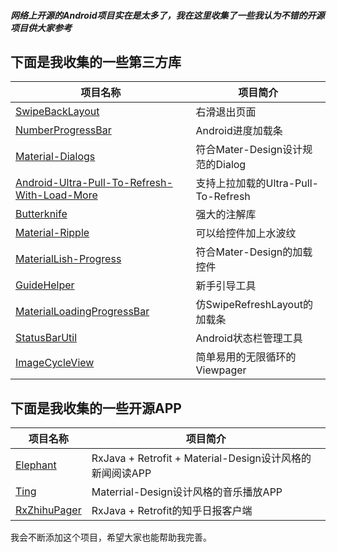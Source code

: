 ##### 网络上开源的Android项目实在是太多了，我在这里收集了一些我认为不错的开源项目供大家参考
## 下面是我收集的一些第三方库
项目名称 | 项目简介
---|---
[SwipeBackLayout](https://github.com/ikew0ng/SwipeBackLayout) |右滑退出页面
[NumberProgressBar](https://github.com/daimajia/NumberProgressBar)| Android进度加载条
[Material-Dialogs](https://github.com/afollestad/material-dialogs)|符合Mater-Design设计规范的Dialog
[Android-Ultra-Pull-To-Refresh-With-Load-More](https://github.com/captainbupt/android-Ultra-Pull-To-Refresh-With-Load-More)|支持上拉加载的Ultra-Pull-To-Refresh
[Butterknife](https://github.com/JakeWharton/butterknife)|强大的注解库
[Material-Ripple](https://github.com/balysv/material-ripple)|可以给控件加上水波纹
[MaterialLish-Progress](https://github.com/pnikosis/materialish-progress)|符合Mater-Design的加载控件
[GuideHelper](https://github.com/LuckyJayce/GuideHelper)|新手引导工具
[MaterialLoadingProgressBar](https://github.com/lsjwzh/MaterialLoadingProgressBar)|仿SwipeRefreshLayout的加载条
[StatusBarUtil](https://github.com/laobie/StatusBarUtil)|Android状态栏管理工具
[ImageCycleView](http://git.oschina.net/1011347848/ImageCycleView)|简单易用的无限循环的Viewpager

## 下面是我收集的一些开源APP
项目名称 | 项目简介
---|---
[Elephant](https://github.com/Freelander/Elephant)| RxJava + Retrofit + Material-Design设计风格的新闻阅读APP
[Ting](https://github.com/Freelander/Ting)| Materrial-Design设计风格的音乐播放APP
[RxZhihuPager](https://github.com/Diffey/RxZhihuPager)|RxJava + Retrofit的知乎日报客户端

我会不断添加这个项目，希望大家也能帮助我完善。
